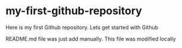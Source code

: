 # my-first-github-repository
Here is my first Github repository. Lets get started with Github

README.md file was just add manually. This file was modified locally

